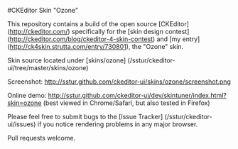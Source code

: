 #CKEditor Skin "Ozone"

This repository contains a build of the open source [CKEditor] (http://ckeditor.com/) specifically for the
[skin design contest] (http://ckeditor.com/blog/ckeditor-4-skin-contest) and [my entry]
(http://ck4skin.strutta.com/entry/730801), the "Ozone" skin.

Skin source located under [skins/ozone] (/sstur/ckeditor-ui/tree/master/skins/ozone)

Screenshot:
http://sstur.github.com/ckeditor-ui/skins/ozone/screenshot.png

Online demo:
http://sstur.github.com/ckeditor-ui/dev/skintuner/index.html?skin=ozone
(best viewed in Chrome/Safari, but also tested in Firefox)

Please feel free to submit bugs to the [Issue Tracker] (/sstur/ckeditor-ui/issues) if you notice
rendering problems in any major browser.

Pull requests welcome.
